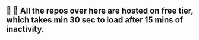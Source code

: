 ## 👋 📢 All the repos over here are hosted on free tier, which takes min 30 sec to load after 15 mins of inactivity.
